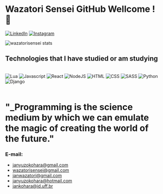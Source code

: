 # Wazatori Sensei GitHub Wellcome ! 👺

[![LinkedIn](https://img.shields.io/badge/LinkedIn-0077B5?style=for-the-badge&logo=linkedin&logoColor=white)](https://www.linkedin.com/in/jan-yuzo-kohara-b93b711a4/)
[![Instagram](https://img.shields.io/badge/Instagram-E4405F?style=for-the-badge&logo=instagram&logoColor=white)](https://www.instagram.com/jan_wazatori/)

![wazatorisensei stats](https://github-readme-stats.vercel.app/api?username=wazatorisensei&show_icons=true&theme=tokyonight)

## Technologies that I have studied or am studying
<div style="display: inline_block"><br/>
    <img align="center" alt="Lua" src="https://img.shields.io/badge/Lua-2C2D72?style=for-the-badge&logo=lua&logoColor=white" />
    <img align="center" alt="Javascript" src="https://img.shields.io/badge/JavaScript-323330?style=for-the-badge&logo=javascript&logoColor=F7DF1E" />
    <img align="center" alt="React" src="https://img.shields.io/badge/React-20232A?style=for-the-badge&logo=react&logoColor=61DAFB" />
    <img align="center" alt="NodeJS" src="https://img.shields.io/badge/Node.js-43853D?style=for-the-badge&logo=node.js&logoColor=white" />
    <img align="center" alt="HTML" src="https://img.shields.io/badge/HTML5-E34F26?style=for-the-badge&logo=html5&logoColor=white" />
    <img align="center" alt="CSS" src="https://img.shields.io/badge/CSS3-1572B6?style=for-the-badge&logo=css3&logoColor=white" />
    <img align="center" alt="SASS" src="https://img.shields.io/badge/Sass-CC6699?style=for-the-badge&logo=sass&logoColor=white" />
    <img align="center" alt="Python" src="https://img.shields.io/badge/Python-3776AB?style=for-the-badge&logo=python&logoColor=white" />
    <img align="center" alt="Django" src="https://img.shields.io/badge/Django-092E20?style=for-the-badge&logo=django&logoColor=white" />
    <!img align="center" alt="C++" src="https://img.shields.io/badge/C%2B%2B-00599C?style=for-the-badge&logo=c%2B%2B&logoColor=white" />
    <!img align="center" alt="Assembly" src="https://img.shields.io/badge/-assembly-blue?style=for-the-badge&logo=appveyor" />
    <!img align="center" alt="name" src="url" />
</div><br/>

# "_Programming is the science medium by which we can emulate the magic of creating the world of the future."

### E-mail: 
- janyuzokohara@gmail.com 
- wazatorisensei@gmail.com 
- janwazatori@gmail.com 
- janyuzokohara@hotmail.com
- jankohara@id.uff.br
